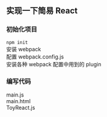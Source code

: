 ## 实现一下简易 React
### 初始化项目
`npm init`      
安装 webpack      
配置 webpack.config.js   
安装各种 webpack 配置中用到的 plugin   
### 编写代码
main.js   
main.html   
ToyReact.js   
